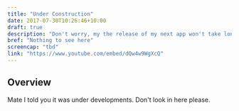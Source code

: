 ```yaml
---
title: "Under Construction"
date: 2017-07-30T10:26:46+10:00
draft: true
description: "Don't worry, my the release of my next app won't take long."
bref: "Nothing to see here"
screencap: "tbd"
link: "https://www.youtube.com/embed/dQw4w9WgXcQ"
---
```



## Overview

Mate I told you it was under developments. Don't look in here please.